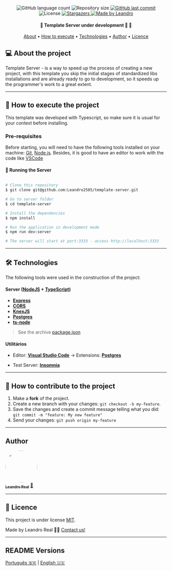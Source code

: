 <p align="center">
  <img alt="GitHub language count" src="https://img.shields.io/github/languages/count/Leandro2585/template-server?color=%2304D361">

  <img alt="Repository size" src="https://img.shields.io/github/repo-size/Leandro2585/template-server">
  
  <a href="https://github.com/Leandro2585/template-server/commits/master">
    <img alt="GitHub last commit" src="https://img.shields.io/github/last-commit/Leandro2585/template-server">
  </a>
    
   <img alt="License" src="https://img.shields.io/badge/license-MIT-brightgreen">
   <a href="https://github.com/Leandro2585/template-server/stargazers">
    <img alt="Stargazers" src="https://img.shields.io/github/stars/Leandro2585/template-server?style=social">
  </a>

  <a href="https://github.com.br/Leandro2585">
    <img alt="Made by Leandro" src="https://img.shields.io/badge/made%20by-Leandro-%237519C1">
  </a>  
 
</p>

<h4 align="center"> 
	🚧  Template Server under development 🚀 🚧
</h4>

<p align="center">
 <a href="#-about-the-project">About</a> •
 <a href="#-how-to-execute-the-project">How to execute</a> • 
 <a href="#-technologies">Technologies</a> • 
 <a href="#-author">Author</a> • 
 <a href="#user-content--licence">Licence</a>
</p>


## 💻 About the project

Template Server - is a way to speed up the process of creating a new project, with this template you skip the initial stages of standardized libs installations and are already ready to go to development, so it speeds up the programmer's work to a great extent.

---

## 🚀 How to execute the project

This template was developed with Typescript, so make sure it is usual for your context before installing.

### Pre-requisites

Before starting, you will need to have the following tools installed on your machine:
[Git](https://git-scm.com), [Node.js](https://nodejs.org/en/). 
Besides, it is good to have an editor to work with the code like [VSCode](https://code.visualstudio.com/)

#### 🎲 Running the Server

```bash

# Clone this repository
$ git clone git@github.com:Leandro2585/template-server.git

# Go to server folder
$ cd template-server

# Install the dependencies
$ npm install

# Run the application in development mode
$ npm run dev:server

# The server will start at port:3333 - access http://localhost:3333 

```

---

## 🛠 Technologies

The following tools were used in the construction of the project:

#### [](https://github.com/Leandro2585/Ecoleta#server-nodejs--typescript)**Server**  ([NodeJS](https://nodejs.org/en/)  +  [TypeScript](https://www.typescriptlang.org/))

-   **[Express](https://expressjs.com/)**
-   **[CORS](https://expressjs.com/en/resources/middleware/cors.html)**
-   **[KnexJS](http://knexjs.org/)**
-   **[Postgres](https://github.com/mapbox/node-postgres)**
-   **[ts-node](https://github.com/TypeStrong/ts-node)**

> See the archive  [package.json](https://github.com/Leandro2585/template-server/blob/master/server/package.json)


#### [](https://github.com/Leandro2585/Ecoleta#utilit%C3%A1rios)**Utilitários**
 
-   Editor:  **[Visual Studio Code](https://code.visualstudio.com/)**  → Extensions:  **[Postgres](https://marketplace.visualstudio.com/items?itemName=alexcvzz.vscode-postgres)**

-   Test Server:  **[Insomnia](https://insomnia.rest/)**
---

## 💪 How to contribute to the project

1. Make a **fork** of the project.
2. Create a new branch with your changes: `git checkout -b my-feature`.
3. Save the changes and create a commit message telling what you did: `git commit -m "feature: My new feature"`
4. Send your changes: `git push origin my-feature`

---

##  Author

<a href="https://github.com/Leandro2585">
 <img style="border-radius: 50%;" src="https://avatars3.githubusercontent.com/u/49343139?s=460&u=56b59618079de8c4b47b717841307605c4eb74f8&v=4" width="100px;" alt=""/>
 <br />
 <sub><b>Leandro Real</b></sub></a> <a href="https://github.com/Leandro2585" title="Leandro">🚀</a>
 <br />

---

## 📝 Licence

This project is under license [MIT](./LICENSE).

Made by Leandro Real 👋🏽 [Contact us!](https://www.linkedin.com/in/leandro-r-434b811a5/)

---

##  README Versions

[Português 🇧🇷](./README-pt.md)  |  [English 🇺🇸](./README.md)
